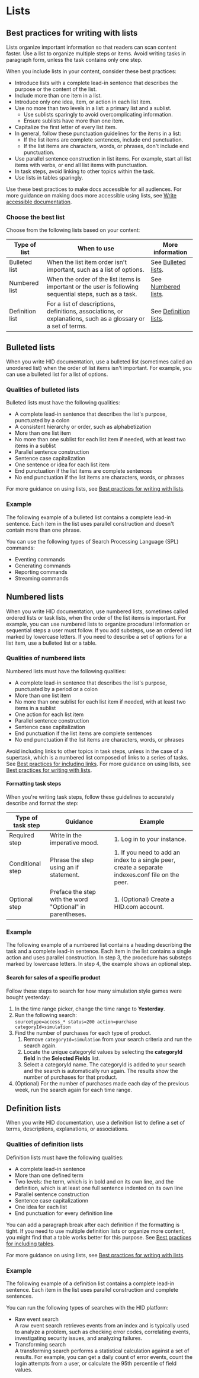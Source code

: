 # Lists

## Best practices for writing with lists

Lists organize important information so that readers can scan content faster. Use a list to organize multiple steps or items. Avoid writing tasks in paragraph form, unless the task contains only one step.

When you include lists in your content, consider these best practices:

- Introduce lists with a complete lead-in sentence that describes the purpose or the content of the list.
- Include more than one item in a list.
- Introduce only one idea, item, or action in each list item.
- Use no more than two levels in a list: a primary list and a sublist.
    - Use sublists sparingly to avoid overcomplicating information.
    - Ensure sublists have more than one item.
- Capitalize the first letter of every list item.
- In general, follow these punctuation guidelines for the items in a list:
    - If the list items are complete sentences, include end punctuation.
    - If the list items are characters, words, or phrases, don't include end punctuation.
- Use parallel sentence construction in list items. For example, start all list items with verbs, or end all list items with punctuation.
- In task steps, avoid linking to other topics within the task.
- Use lists in tables sparingly.

Use these best practices to make docs accessible for all audiences. For more guidance on making docs more accessible using lists, see [Write accessible documentation](accessibility.md#write-accessible-documentation).

### Choose the best list

Choose from the following lists based on your content:

| **Type of list** | **When to use** | **More information** |
|---|---|---|
| Bulleted list | When the list item order isn't important, such as a list of options. | See [Bulleted lists](#bulleted-lists). |
| Numbered list | When the order of the list items is important or the user is following sequential steps, such as a task. | See [Numbered lists](#numbered-lists). |
| Definition list | For a list of descriptions, definitions, associations, or explanations, such as a glossary or a set of terms. | See [Definition lists](#definition-lists). |

## Bulleted lists

When you write HID documentation, use a bulleted list (sometimes called an unordered list) when the order of list items isn't important. For example, you can use a bulleted list for a list of options.

### Qualities of bulleted lists

Bulleted lists must have the following qualities:

- A complete lead-in sentence that describes the list's purpose, punctuated by a colon
- A consistent hierarchy or order, such as alphabetization
- More than one list item
- No more than one sublist for each list item if needed, with at least two items in a sublist
- Parallel sentence construction
- Sentence case capitalization
- One sentence or idea for each list item
- End punctuation if the list items are complete sentences
- No end punctuation if the list items are characters, words, or phrases

For more guidance on using lists, see [Best practices for writing with lists](#best-practices-for-writing-with-lists).

### Example

The following example of a bulleted list contains a complete lead-in sentence. Each item in the list uses parallel construction and doesn't contain more than one phrase.

You can use the following types of Search Processing Language (SPL) commands:

- Eventing commands
- Generating commands
- Reporting commands
- Streaming commands

## Numbered lists

When you write HID documentation, use numbered lists, sometimes called ordered lists or task lists, when the order of the list items is important. For example, you can use numbered lists to organize procedural information or sequential steps a user must follow. If you add substeps, use an ordered list marked by lowercase letters. If you need to describe a set of options for a list item, use a bulleted list or a table.

### Qualities of numbered lists

Numbered lists must have the following qualities:

- A complete lead-in sentence that describes the list's purpose, punctuated by a period or a colon
- More than one list item
- No more than one sublist for each list item if needed, with at least two items in a sublist
- One action for each list item
- Parallel sentence construction
- Sentence case capitalization
- End punctuation if the list items are complete sentences
- No end punctuation if the list items are characters, words, or phrases

Avoid including links to other topics in task steps, unless in the case of a supertask, which is a numbered list composed of links to a series of tasks. See [Best practices for including links](links.md#best-practices-for-including-links). For more guidance on using lists, see [Best practices for writing with lists](#best-practices-for-writing-with-lists).

#### Formatting task steps

When you're writing task steps, follow these guidelines to accurately describe and format the step:

| **Type of task step** | **Guidance** | **Example** |
|---|---|---|
| Required step | Write in the imperative mood. | 1. Log in to your instance. |
| Conditional step | Phrase the step using an if statement. | 1. If you need to add an index to a single peer, create a separate indexes.conf file on the peer. |
| Optional step | Preface the step with the word "Optional" in parentheses. | 1. (Optional) Create a HID.com account. |

### Example

The following example of a numbered list contains a heading describing the task and a complete lead-in sentence. Each item in the list contains a single action and uses parallel construction. In step 3, the procedure has substeps marked by lowercase letters. In step 4, the example shows an optional step.

#### Search for sales of a specific product

Follow these steps to search for how many simulation style games were bought yesterday:

1. In the time range picker, change the time range to **Yesterday**.
2. Run the following search:<br>`sourcetype=access_* status=200 action=purchase categoryId=simulation`
3. Find the number of purchases for each type of product.
     1. Remove `categoryId=simulation` from your search criteria and run the search again.
     2. Locate the unique categoryId values by selecting the **categoryId field** in the **Selected Fields** list.
     3. Select a categoryId name. The categoryId is added to your search and the search is automatically run again. The results show the number of purchases for that product.
4. (Optional) For the number of purchases made each day of the previous week, run the search again for each time range.

## Definition lists

When you write HID documentation, use a definition list to define a set of terms, descriptions, explanations, or associations.

### Qualities of definition lists

Definition lists must have the following qualities:

- A complete lead-in sentence
- More than one defined term
- Two levels: the term, which is in bold and on its own line, and the definition, which is at least one full sentence indented on its own line
- Parallel sentence construction
- Sentence case capitalizationn
- One idea for each list
- End punctuation for every definition line

You can add a paragraph break after each definition if the formatting is tight. If you need to use multiple definition lists or organize more content, you might find that a table works better for this purpose. See [Best practices for including tables](tables.md#best-practices-for-including-tables).

For more guidance on using lists, see [Best practices for writing with lists](#best-practices-for-writing-with-lists).

### Example
The following example of a definition list contains a complete lead-in sentence. Each item in the list uses parallel construction and complete sentences.

You can run the following types of searches with the HID platform:

- Raw event search<br>
A raw event search retrieves events from an index and is typically used to analyze a problem, such as checking error codes, correlating events, investigating security issues, and analyzing failures.
- Transforming search<br>
A transforming search performs a statistical calculation against a set of results. For example, you can get a daily count of error events, count the login attempts from a user, or calculate the 95th percentile of field values.
